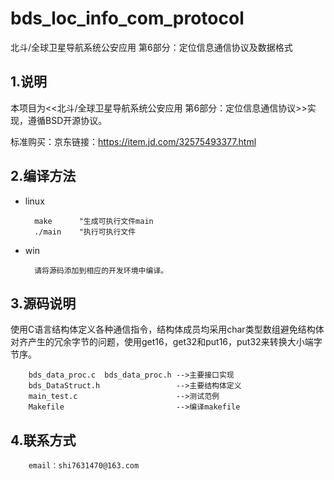# bds_loc_info_com_protocol
北斗/全球卫星导航系统公安应用 第6部分：定位信息通信协议及数据格式

## 1.说明  
 本项目为<<北斗/全球卫星导航系统公安应用 第6部分：定位信息通信协议>>实现，遵循BSD开源协议。

 标准购买：京东链接：https://item.jd.com/32575493377.html

## 2.编译方法  

+ linux

		make      "生成可执行文件main  
		./main    "执行可执行文件  

+ win

		请将源码添加到相应的开发环境中编译。

## 3.源码说明  
使用C语言结构体定义各种通信指令，结构体成员均采用char类型数组避免结构体对齐产生的冗余字节的问题，使用get16，get32和put16，put32来转换大小端字节序。

		bds_data_proc.c  bds_data_proc.h -->主要接口实现  
		bds_DataStruct.h                 -->主要结构体定义  
		main_test.c                      -->测试范例    
		Makefile                         -->编译makefile

## 4.联系方式  
		email：shi7631470@163.com
